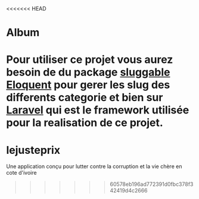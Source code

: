 <<<<<<< HEAD
# Album

Pour utiliser ce projet vous aurez besoin de du package <a href="https://github.com/cviebrock/eloquent-sluggable"> sluggable Eloquent</a> pour gerer les slug des differents categorie et 
bien sur <a href="https://laravel.com">Laravel</a> qui est le framework utilisée pour la realisation de ce projet.
=======
# lejusteprix
Une application conçu pour lutter contre la corruption et la vie chère  en cote d'ivoire
>>>>>>> 60578eb196ad772391d0fbc378f342419d4c2666
